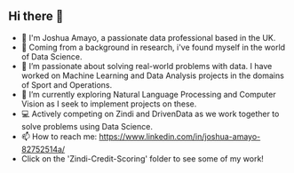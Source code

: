 ## Hi there 👋

- 👋 I'm Joshua Amayo, a passionate data professional based in the UK.
- 🚀 Coming from a background in research, i've found myself in the world of Data Science.
- 🔭 I’m passionate about solving real-world problems with data. I have worked on Machine Learning and Data Analysis projects in the domains of Sport and Operations.
- 🌱 I’m currently exploring Natural Language Processing and Computer Vision as I seek to implement projects on these.
- 💻 Actively competing on Zindi and DrivenData as we work together to solve problems using Data Science.
- 📫 How to reach me: https://www.linkedin.com/in/joshua-amayo-82752514a/
- Click on the 'Zindi-Credit-Scoring' folder to see some of my work!


